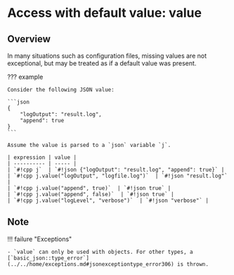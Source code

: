 # Access with default value: value

## Overview

In many situations such as configuration files, missing values are not exceptional, but may be treated as if a default value was present.

??? example

    Consider the following JSON value:

    ```json
    {
        "logOutput": "result.log",
        "append": true
    }
    ```

    Assume the value is parsed to a `json` variable `j`.

    | expression | value |
    | ---------- | ----- |
    | `#!cpp j`  | `#!json {"logOutput": "result.log", "append": true}` |
    | `#!cpp j.value("logOutput", "logfile.log")`  | `#!json "result.log"` |
    | `#!cpp j.value("append", true)`  | `#!json true` |
    | `#!cpp j.value("append", false)`  | `#!json true` |
    | `#!cpp j.value("logLevel", "verbose")`  | `#!json "verbose"` |

## Note

!!! failure "Exceptions"

    - `value` can only be used with objects. For other types, a [`basic_json::type_error`](../../home/exceptions.md#jsonexceptiontype_error306) is thrown.
